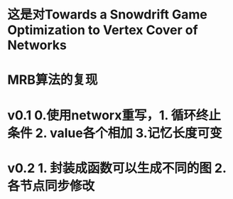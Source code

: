 # 这是对Towards a Snowdrift Game Optimization to Vertex Cover of Networks   
#  MRB算法的复现
# v0.1    0.使用networx重写，1. 循环终止条件 2. value各个相加  3.记忆长度可变
# v0.2    1. 封装成函数可以生成不同的图  2. 各节点同步修改  
